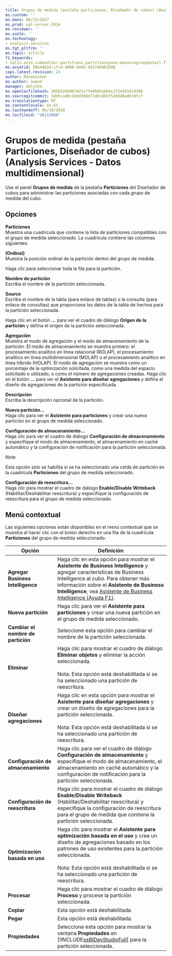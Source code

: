 ```yaml
---
title: Grupos de medida (pestaña particiones, Diseñador de cubos) (Analysis Services - datos multidimensionales) | Documentos de Microsoft
ms.custom: ''
ms.date: 06/13/2017
ms.prod: sql-server-2014
ms.reviewer: ''
ms.suite: ''
ms.technology:
- analysis-services
ms.tgt_pltfrm: ''
ms.topic: article
f1_keywords:
- sql12.asvs.cubeeditor.partitions.partitionspane.measuregroupdetail.f1
ms.assetid: 58e44b24-cfcd-4908-b445-d4374b961b98
caps.latest.revision: 24
author: Minewiskan
ms.author: owend
manager: mblythe
ms.openlocfilehash: 205b5260d67421cffe8b05abb4c27243d1dc8386
ms.sourcegitcommit: 5dd5cad0c1bbd308471d6c885f516948ad67dfcf
ms.translationtype: MT
ms.contentlocale: es-ES
ms.lasthandoff: 06/19/2018
ms.locfileid: "36113686"
---
```

# <a name="measure-groups-partitions-tab-cube-designer-analysis-services---multidimensional-data"></a>Grupos de medida (pestaña Particiones, Diseñador de cubos) (Analysis Services - Datos multidimensional)
  Use el panel **Grupos de medida** de la pestaña **Particiones** del Diseñador de cubos para administrar las particiones asociadas con cada grupo de medida del cubo.  
  
## <a name="options"></a>Opciones  
 **Particiones**  
 Muestra una cuadrícula que contiene la lista de particiones compatibles con el grupo de medida seleccionado. La cuadrícula contiene las columnas siguientes:  
  
 **(Ordinal)**  
 Muestra la posición ordinal de la partición dentro del grupo de medida.  
  
 Haga clic para seleccionar toda la fila para la partición.  
  
 **Nombre de partición**  
 Escriba el nombre de la partición seleccionada.  
  
 **Source**  
 Escriba el nombre de la tabla (para enlace de tablas) o la consulta (para enlace de consultas) que proporciona los datos de la tabla de hechos para la partición seleccionada.  
  
 Haga clic en el botón **...** para ver el cuadro de diálogo **Origen de la partición** y defina el origen de la partición seleccionada.  
  
 **Agregación**  
 Muestra el modo de agregación y el modo de almacenamiento de la partición. El modo de almacenamiento se muestra primero: el procesamiento analítico en línea relacional (ROLAP), el procesamiento analítico en línea multidimensional (MOLAP) o el procesamiento analítico en línea híbrido (HOLAP). El modo de agregación se muestra como un porcentaje de la optimización solicitada, como una medida del espacio solicitado o utilizado, o como el número de agregaciones creadas. Haga clic en el botón **...** para ver el **Asistente para diseñar agregaciones** y defina el diseño de agregaciones de la partición especificada.  
  
 **Descripción**  
 Escriba la descripción opcional de la partición.  
  
 **Nueva partición...**  
 Haga clic para ver el **Asistente para particiones** y crear una nueva partición en el grupo de medida seleccionado.  
  
 **Configuración de almacenamiento...**  
 Haga clic para ver el cuadro de diálogo **Configuración de almacenamiento** y especifique el modo de almacenamiento, el almacenamiento en caché automático y la configuración de notificación para la partición seleccionada.  
  
> [!NOTE]  
>  Esta opción solo se habilita si se ha seleccionado una celda de partición en la cuadrícula **Particiones** del grupo de medida seleccionado.  
  
 **Configuración de reescritura...**  
 Haga clic para mostrar el cuadro de diálogo **Enable/Disable Writeback** (Habilitar/Deshabilitar reescritura) y especifique la configuración de reescritura para el grupo de medida seleccionado.  
  
## <a name="context-menu"></a>Menú contextual  
 Las siguientes opciones están disponibles en el menú contextual que se muestra al hacer clic con el botón derecho en una fila de la cuadrícula **Particiones** del grupo de medida seleccionado:  
  
|Opción|Definición|  
|------------|----------------|  
|**Agregar Business Intelligence**|Haga clic en esta opción para mostrar el **Asistente de Business Intelligence** y agregar características de Business Intelligence al cubo. Para obtener más información sobre el **Asistente de Business Intelligence**, vea [Asistente de Business Intelligence (Ayuda F1)](business-intelligence-wizard-f1-help.md).|  
|**Nueva partición**|Haga clic para ver el **Asistente para particiones** y crear una nueva partición en el grupo de medida seleccionado.|  
|**Cambiar el nombre de partición**|Seleccione esta opción para cambiar el nombre de la partición seleccionada.|  
|**Eliminar**|Haga clic para mostrar el cuadro de diálogo **Eliminar objetos** y eliminar la acción seleccionada.<br /><br /> Nota: Esta opción está deshabilitada si se ha seleccionado una partición de reescritura.|  
|**Diseñar agregaciones**|Haga clic en esta opción para mostrar el **Asistente para diseñar agregaciones** y crear un diseño de agregaciones para la partición seleccionada.<br /><br /> Nota: Esta opción está deshabilitada si se ha seleccionado una partición de reescritura.|  
|**Configuración de almacenamiento**|Haga clic para ver el cuadro de diálogo **Configuración de almacenamiento** y especifique el modo de almacenamiento, el almacenamiento en caché automático y la configuración de notificación para la partición seleccionada.|  
|**Configuración de reescritura**|Haga clic para mostrar el cuadro de diálogo **Enable/Disable Writeback** (Habilitar/Deshabilitar reescritura) y especifique la configuración de reescritura para el grupo de medida que contiene la partición seleccionada.|  
|**Optimización basada en uso**|Haga clic para mostrar el **Asistente para optimización basada en el uso** y cree un diseño de agregaciones basado en los patrones de uso existentes para la partición seleccionada.<br /><br /> Nota: Esta opción está deshabilitada si se ha seleccionado una partición de reescritura.|  
|**Procesar**|Haga clic para mostrar el cuadro de diálogo **Proceso** y procese la partición seleccionada.|  
|**Copiar**|Esta opción está deshabilitada.|  
|**Pegar**|Esta opción está deshabilitada.|  
|**Propiedades**|Seleccione esta opción para mostrar la ventana **Propiedades** en [!INCLUDE[ssBIDevStudioFull](../includes/ssbidevstudiofull-md.md)] para la partición seleccionada.|  
  
  